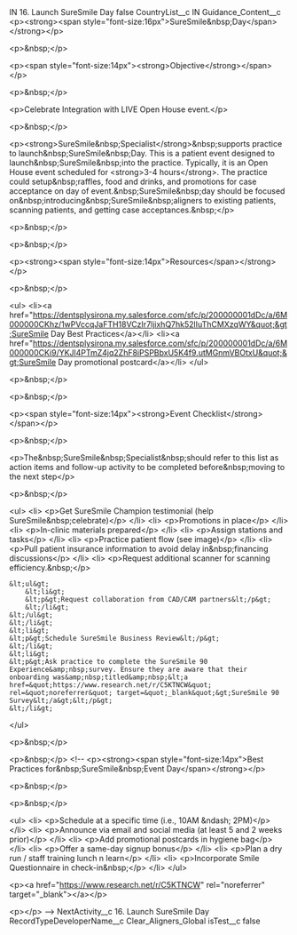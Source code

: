 <?xml version="1.0" encoding="UTF-8"?>
<CustomMetadata xmlns="http://soap.sforce.com/2006/04/metadata" xmlns:xsi="http://www.w3.org/2001/XMLSchema-instance" xmlns:xsd="http://www.w3.org/2001/XMLSchema">
    <label>IN 16. Launch SureSmile Day</label>
    <protected>false</protected>
    <values>
        <field>CountryList__c</field>
        <value xsi:type="xsd:string">IN</value>
    </values>
    <values>
        <field>Guidance_Content__c</field>
        <value xsi:type="xsd:string">&lt;p&gt;&lt;strong&gt;&lt;span style=&quot;font-size:16px&quot;&gt;SureSmile&amp;nbsp;Day​&lt;/span&gt;&lt;/strong&gt;&lt;/p&gt;

&lt;p&gt;&amp;nbsp;&lt;/p&gt;

&lt;p&gt;&lt;span style=&quot;font-size:14px&quot;&gt;&lt;strong&gt;Objective&lt;/strong&gt;&lt;/span&gt;&lt;/p&gt;

&lt;p&gt;&amp;nbsp;&lt;/p&gt;

&lt;p&gt;Celebrate Integration with LIVE Open House event​.&lt;/p&gt;

&lt;p&gt;&amp;nbsp;&lt;/p&gt;

&lt;p&gt;&lt;strong&gt;SureSmile&amp;nbsp;Specialist&lt;/strong&gt;&amp;nbsp;supports practice to launch&amp;nbsp;SureSmile&amp;nbsp;Day. This is a patient event designed to launch&amp;nbsp;SureSmile&amp;nbsp;into the practice. Typically, it is an Open House event scheduled for &lt;strong&gt;3-4 hours&lt;/strong&gt;. The practice could setup&amp;nbsp;raffles, food and drinks, and promotions for case acceptance on day of event.&amp;nbsp;SureSmile&amp;nbsp;day should be focused on&amp;nbsp;introducing&amp;nbsp;SureSmile&amp;nbsp;aligners to existing patients, scanning patients, and getting case acceptances.&amp;nbsp;​&lt;/p&gt;

&lt;p&gt;&amp;nbsp;&lt;/p&gt;

&lt;p&gt;&amp;nbsp;&lt;/p&gt;

&lt;p&gt;&lt;strong&gt;&lt;span style=&quot;font-size:14px&quot;&gt;Resources&lt;/span&gt;&lt;/strong&gt;&lt;/p&gt;

&lt;p&gt;&amp;nbsp;&lt;/p&gt;

&lt;ul&gt;
&lt;li&gt;&lt;a href=&quot;https://dentsplysirona.my.salesforce.com/sfc/p/200000001dDc/a/6M000000CKhz/1wPVccqJaFTH18VCzIr7ljixhQ7hk52lIuThCMXzqWY&quot;&gt;SureSmile Day Best Practices​&lt;/a&gt;&lt;/li&gt;
&lt;li&gt;&lt;a href=&quot;https://dentsplysirona.my.salesforce.com/sfc/p/200000001dDc/a/6M000000CKi9/YKJl4PTmZ4jq2ZhF8iPSPBbxU5K4f9.utMGnmVBOtxU&quot;&gt;SureSmile Day promotional postcard​&lt;/a&gt;&lt;/li&gt;
&lt;/ul&gt;

&lt;p&gt;&amp;nbsp;&lt;/p&gt;

&lt;p&gt;&amp;nbsp;&lt;/p&gt;

&lt;p&gt;&lt;span style=&quot;font-size:14px&quot;&gt;&lt;strong&gt;Event Checklist​&lt;/strong&gt;&lt;/span&gt;&lt;/p&gt;

&lt;p&gt;&amp;nbsp;&lt;/p&gt;

&lt;p&gt;The&amp;nbsp;SureSmile&amp;nbsp;Specialist&amp;nbsp;should refer to this list as action items and follow-up activity to be completed before&amp;nbsp;moving to the next step​&lt;/p&gt;

&lt;p&gt;&amp;nbsp;&lt;/p&gt;

&lt;ul&gt;
&lt;li&gt;
&lt;p&gt;Get SureSmile Champion testimonial (help SureSmile&amp;nbsp;celebrate)​&lt;/p&gt;
&lt;/li&gt;
&lt;li&gt;
&lt;p&gt;Promotions in place​&lt;/p&gt;
&lt;/li&gt;
&lt;li&gt;
&lt;p&gt;In-clinic materials prepared​&lt;/p&gt;
&lt;/li&gt;
&lt;li&gt;
&lt;p&gt;Assign stations and tasks​&lt;/p&gt;
&lt;/li&gt;
&lt;li&gt;
&lt;p&gt;Practice patient flow (see image)​&lt;/p&gt;
&lt;/li&gt;
&lt;li&gt;
&lt;p&gt;Pull patient insurance information to avoid delay in&amp;nbsp;financing discussions​&lt;/p&gt;
&lt;/li&gt;
&lt;li&gt;
&lt;p&gt;Request additional scanner for scanning efficiency.&amp;nbsp;​&lt;/p&gt;

	&lt;ul&gt;
		&lt;li&gt;
		&lt;p&gt;Request collaboration from CAD/CAM partners​&lt;/p&gt;
		&lt;/li&gt;
	&lt;/ul&gt;
	&lt;/li&gt;
	&lt;li&gt;
	&lt;p&gt;Schedule SureSmile Business Review​&lt;/p&gt;
	&lt;/li&gt;
	&lt;li&gt;
	&lt;p&gt;Ask practice to complete the SureSmile 90 Experience&amp;nbsp;survey. Ensure they are aware that their onboarding was&amp;nbsp;titled&amp;nbsp;&lt;a href=&quot;https://www.research.net/r/C5KTNCW&quot; rel=&quot;noreferrer&quot; target=&quot;_blank&quot;&gt;SureSmile 90 Survey&lt;/a&gt;&lt;/p&gt;
	&lt;/li&gt;
&lt;/ul&gt;

&lt;p&gt;&amp;nbsp;&lt;/p&gt;

&lt;p&gt;&amp;nbsp;&lt;/p&gt;
&lt;!-- &lt;p&gt;&lt;strong&gt;&lt;span style=&quot;font-size:14px&quot;&gt;Best Practices for&amp;nbsp;SureSmile&amp;nbsp;Event Day​&lt;/span&gt;&lt;/strong&gt;&lt;/p&gt;

&lt;p&gt;&amp;nbsp;&lt;/p&gt;

&lt;p&gt;&amp;nbsp;&lt;/p&gt;

&lt;ul&gt;
&lt;li&gt;
&lt;p&gt;Schedule at a specific time (i.e., 10AM &amp;ndash; 2PM)​&lt;/p&gt;
&lt;/li&gt;
&lt;li&gt;
&lt;p&gt;Announce via email and social media (at least 5 and 2 weeks prior)​&lt;/p&gt;
&lt;/li&gt;
&lt;li&gt;
&lt;p&gt;Add promotional postcards in hygiene bag​&lt;/p&gt;
&lt;/li&gt;
&lt;li&gt;
&lt;p&gt;Offer a same-day signup bonus​&lt;/p&gt;
&lt;/li&gt;
&lt;li&gt;
&lt;p&gt;Plan a dry run / staff training lunch n learn​&lt;/p&gt;
&lt;/li&gt;
&lt;li&gt;
&lt;p&gt;Incorporate Smile Questionnaire in check-in&amp;nbsp;​&lt;/p&gt;
&lt;/li&gt;
&lt;/ul&gt;

&lt;p&gt;&lt;a href=&quot;https://www.research.net/r/C5KTNCW&quot; rel=&quot;noreferrer&quot; target=&quot;_blank&quot;&gt;​​​​​​​&lt;/a&gt;​&lt;/p&gt;

&lt;p&gt;​&lt;/p&gt; --&gt;</value>
    </values>
    <values>
        <field>NextActivity__c</field>
        <value xsi:type="xsd:string">16. Launch SureSmile Day</value>
    </values>
    <values>
        <field>RecordTypeDeveloperName__c</field>
        <value xsi:type="xsd:string">Clear_Aligners_Global</value>
    </values>
    <values>
        <field>isTest__c</field>
        <value xsi:type="xsd:boolean">false</value>
    </values>
</CustomMetadata>
